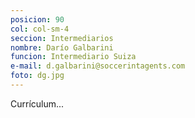 ```yaml
---
posicion: 90
col: col-sm-4
seccion: Intermediarios
nombre: Darío Galbarini
funcion: Intermediario Suiza
e-mail: d.galbarini@soccerintagents.com
foto: dg.jpg
---
```

Currículum...
